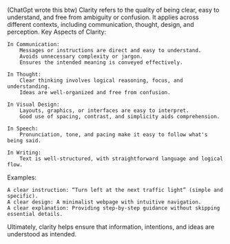 (ChatGpt wrote this btw)
Clarity refers to the quality of being clear, easy to understand, and free from ambiguity or confusion. It applies across different contexts, including communication, thought, design, and perception.
Key Aspects of Clarity:

    In Communication:
        Messages or instructions are direct and easy to understand.
        Avoids unnecessary complexity or jargon.
        Ensures the intended meaning is conveyed effectively.

    In Thought:
        Clear thinking involves logical reasoning, focus, and understanding.
        Ideas are well-organized and free from confusion.

    In Visual Design:
        Layouts, graphics, or interfaces are easy to interpret.
        Good use of spacing, contrast, and simplicity aids comprehension.

    In Speech:
        Pronunciation, tone, and pacing make it easy to follow what's being said.

    In Writing:
        Text is well-structured, with straightforward language and logical flow.

Examples:

    A clear instruction: “Turn left at the next traffic light” (simple and specific).
    A clear design: A minimalist webpage with intuitive navigation.
    A clear explanation: Providing step-by-step guidance without skipping essential details.

Ultimately, clarity helps ensure that information, intentions, and ideas are understood as intended.
